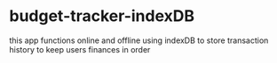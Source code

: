 # budget-tracker-indexDB
this app functions online and offline using indexDB to store transaction history to keep users finances in order
